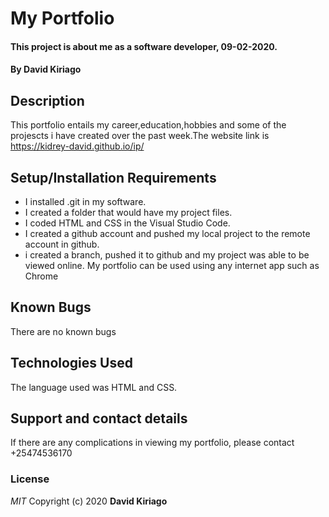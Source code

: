 # My Portfolio
#### This project is about me as a software developer, 09-02-2020.
#### By **David Kiriago**
## Description
This portfolio entails my career,education,hobbies and some of the projescts i have created over the past week.The website link is https://kidrey-david.github.io/ip/
## Setup/Installation Requirements
* I installed .git in my software.
* I created a folder that would have my project files.
* I coded HTML and CSS in the Visual Studio Code.
* I created a github account and pushed my local project to the remote account in github.
* i created a branch, pushed it to github and my project was able to be viewed online.
My portfolio can be used using any internet app such as Chrome
## Known Bugs
There are no known bugs
## Technologies Used
The language used was HTML and CSS.
## Support and contact details
If there are any complications in viewing my portfolio, please contact +25474536170
### License
*MIT*
Copyright (c) 2020 **David Kiriago**
